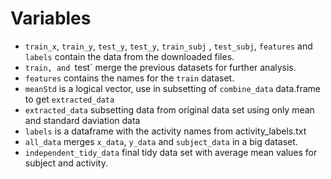 # Variables

* `train_x`, `train_y`, `test_y`, `test_y`, `train_subj` , `test_subj`, `features` and `labels` contain the data from the downloaded files.
* `train, and `test` merge the previous datasets for further analysis.
* `features` contains the names for the `train` dataset.
* `meanStd` is a logical vector, use in subsetting of `combine_data` data.frame to get `extracted_data`
* `extracted_data` subsetting data from original data set using only mean and standard daviation data
* `labels` is a dataframe with the activity names from activity_labels.txt
* `all_data` merges `x_data`, `y_data` and `subject_data` in a big dataset.
* `independent_tidy_data` final tidy data set with average mean values for subject and activity.